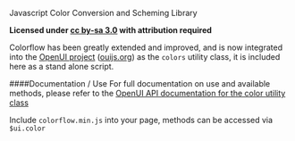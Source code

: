 Javascript Color Conversion and Scheming Library

**Licensed under [cc by-sa 3.0](http://creativecommons.org/licenses/by-sa/3.0/) with attribution required**

Colorflow has been greatly extended and improved, and is now integrated into the [OpenUI project](https://github.com/open-ui/open-ui) ([ouijs.org](www.ouijs.org)) as the `colors` utility class, it is included here as a stand alone script. 

####Documentation / Use
For full documentation on use and available methods, please refer to the [OpenUI API documentation for the color utility class](http://www.ouijs.org/ouijs/docs/classes/$ui.color.html)

Include `colorflow.min.js` into your page, methods can be accessed via `$ui.color`
